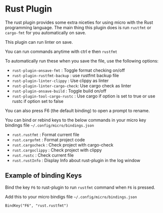 # Rust Plugin

The rust plugin provides some extra niceties for using micro with
the Rust programming language. The main thing this plugin does is
run `rustfmt` or `cargo-fmt` for you automatically on save.

This plugin can run linter on save.

You can run commands anytime with ctrl e then `rustfmt`

To automatically run these when you save the file, use the following
options:

* `rust-plugin-onsave-fmt`        : Toggle format checking on/off
* `rust-plugin-rustfmt-backup`    : use rustfmt backup file
* `rust-plugin-linter-clippy`     : Use clippy as linter
* `rust-plugin-linter-cargo-check`: Use cargo check as linter
* `rust-plugin-onsave-build`      : Toggle build on/off
* `rust-plugin-tool-cargo-rustc`  : Use cargo if option is set to true or use rustc if option set to false
 
You can also press F6 (the default binding) to open a prompt to rename. 

You can bind or rebind keys to the below commands in your micro key bindings file `~/.config/micro/bindings.json`

* `rust.rustfmt`       : Format current file
* `rust.cargofmt`      : Format project code
* `rust.cargocheck`    : Check project with cargo-check
* `rust.cargoclippy`   : Check project with clippy
* `rust.rustc`         : Check current file 
* `rust.rustInfo`      : Display Info about rust-plugin in the log window

## Example of binding Keys

Bind the key `F6` to rust-plugin to run `rustfmt` command when `F6` is pressed.

Add this to your micro bindigs file `~/.config/micro/bindings.json`

```
BindKey("F6", "rust.rustfmt")
```
